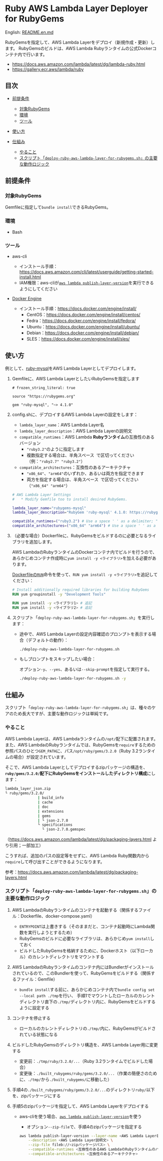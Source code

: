 # Ruby AWS Lambda Layer Deployer for RubyGems

English: [README.en.md](./README.en.md)

RubyGemsを指定して、AWS Lambda Layerをデプロイ（新規作成・更新）します。
RubyGemsのビルドは、AWS Lambda Rubyランタイムの公式Dockerコンテナ内で行います。

* https://docs.aws.amazon.com/lambda/latest/dg/lambda-ruby.html
* https://gallery.ecr.aws/lambda/ruby

## 目次

* [前提条件](#前提条件)
  * [対象RubyGems](#対象RubyGems)
  * [環境](#環境)
  * [ツール](#ツール)

* [使い方](#使い方)

* [仕組み](#仕組み)
  * [やること](#やること)
  * [スクリプト「`deploy-ruby-aws-lambda-layer-for-rubygems.sh`」の主要な動作ロジック](#スクリプトdeploy-ruby-aws-lambda-layer-for-rubygemsshの主要な動作ロジック)

## 前提条件

### 対象RubyGems

Gemfileに指定して`bundle install`できるRubyGems。

### 環境

* Bash

### ツール

* aws-cli
  * インストール手順：https://docs.aws.amazon.com/cli/latest/userguide/getting-started-install.html
  * IAM権限：aws-cliが[`aws lambda publish-layer-version`](https://awscli.amazonaws.com/v2/documentation/api/latest/reference/lambda/publish-layer-version.html)を実行できるようにしてください

* [Docker Engine](https://docs.docker.com/engine/)
  * インストール手順：https://docs.docker.com/engine/install/
    * CentOS：https://docs.docker.com/engine/install/centos/
    * Fedra：https://docs.docker.com/engine/install/fedora/
    * Ubuntu：https://docs.docker.com/engine/install/ubuntu/
    * Debian：https://docs.docker.com/engine/install/debian/
    * SLES：https://docs.docker.com/engine/install/sles/

## 使い方

例として、[ruby-mysql](https://rubygems.org/gems/ruby-mysql)をAWS Lambda Layerとしてデプロイします。

1. Gemfileに、AWS Lambda LayerとしたいRubyGemsを指定します

   ```ruby:Gemfile
   # frozen_string_literal: true

   source "https://rubygems.org"

   gem "ruby-mysql", "~> 4.1.0"
   ```

2. config.shに、デプロイするAWS Lambda Layerの設定をします：

   * `lambda_layer_name`：AWS Lambda Layer名
   * `lambda_layer_description`：AWS Lambda Layerの説明文
   * `compatible_runtimes`：AWS Lambda **Rubyランタイム**の互換性のあるバージョン
     * `"ruby3.2"`のように指定します
     * 複数指定する場合は、半角スペース` `で区切ってください（例：`"ruby2.7" "ruby3.2"`）
   * `compatible_architectures`：互換性のあるアーキテクチャ
     * `"x86_64"`、`"arm64"`のいずれか、あるいは両方を指定できます
     * 両方を指定する場合は、半角スペース` `で区切ってください（`"x86_64" "arm64"`）
     
   ```bash
   # AWS Lambda Layer Settings
   #   * Modify Gemfile too to install desired RubyGems.

   lambda_layer_name="rubygems-mysql"
   lambda_layer_description="RubyGem 'ruby-mysql' 4.1.0: https://rubygems.org/gems/ruby-mysql/versions/4.1.0"

   compatible_runtimes=("ruby3.2") # Use a space ' ' as a delimiter; "ruby2.7" "ruby3.2"
   compatible_architectures=("x86_64" "arm64") # Use a space ' ' as a delimiter; "x86_64" "arm64"
   ```

3. （必要な場合）Dockerfileに、RubyGemsをビルドするのに必要となるライブラリを追加します。

   AWS LambdaのRubyランタイムのDockerコンテナ内でビルドを行うので、
   あらかじめコンテナ作成時に`yum install -y <ライブラリ>`を加える必要があります。

   [Dockerfileの`RUN`](https://docs.docker.com/engine/reference/builder/#run)命令を使って、`RUN yum install -y <ライブラリ>`を追記してください：
   
   ```Dockerfile
   # Install additionally required libraries for building RubyGems
   RUN yum groupinstall -y "Development Tools"

   RUN yum install -y <ライブラリ1> # 追記
   RUN yum install -y <ライブラリ2> # 追記
   ```

4. スクリプト「`deploy-ruby-aws-lambda-layer-for-rubygems.sh`」を実行します：

   * 途中で、AWS Lambda Layerの設定内容確認のプロンプトを表示する場合（デフォルトの動作）：

     ```bash
     ./deploy-ruby-aws-lambda-layer-for-rubygems.sh
     ```
   
   * もしプロンプトをスキップしたい場合：

     オプション`-y`、`--yes`、あるいは`--skip-prompt`を指定して実行する。
   
     ```bash
     ./deploy-ruby-aws-lambda-layer-for-rubygems.sh -y
     ```

## 仕組み

スクリプト「`deploy-ruby-aws-lambda-layer-for-rubygems.sh`」は、種々のケアのため長大ですが、主要な動作ロジックは単純です。

### やること

AWS Lambda Layerは、AWS Lambdaランタイムの`/opt/`配下に配置されます。
また、AWS LambdaのRubyランタイムでは、RubyGemsを`require`するための参照パスのひとつ`GEM_PATH`に、パス`/opt/ruby/gems/3.2.0`（Ruby 3.2ランタイムの場合）が設定されています。

そこで、AWS Lambda Layerとしてデプロイするzipパッケージの構造を、**`ruby/gems/3.2.0/`配下にRubyGemsをインストールしたディレクトリ構成**にします：

```bash
lambda_layer_json.zip
└ ruby/gems/3.2.0/
               | build_info
               | cache
               | doc
               | extensions
               | gems
               | └ json-2.7.0
               └ specifications
                 └ json-2.7.0.gemspec
```

（https://docs.aws.amazon.com/lambda/latest/dg/packaging-layers.html より引用；一部加工）

こうすれば、追加のパスの設定等をせずに、AWS Lambda Ruby関数内から`require`して呼び出すことができるようになります。

参考：https://docs.aws.amazon.com/lambda/latest/dg/packaging-layers.html

### スクリプト「`deploy-ruby-aws-lambda-layer-for-rubygems.sh`」の主要な動作ロジック

1. AWS LambdaのRubyランタイムのコンテナを起動する（関係するファイル：Dockerfile、docker-compose.yaml）

   * `ENTRYPOINT`は上書きする（そのままだと、コンテナ起動時にLambda関数を実行しようとするため）
   * RubyGemsのビルドに必要なライブラリは、あらかじめ`yum install`しておく
   * ビルドしたRubyGemsを格納するために、Dockerホスト（以下ローカル）のカレントディレクトリをマウントする

2. AWS LambdaのRubyランタイムのコンテナ内にはBundlerがインストールされているので、このBundlerを使って、RubyGemsをビルドする（関係するファイル：Gemfile）

   * `bundle install`する前に、あらかじめコンテナ内で`bundle config set --local path ./tmp`を行い、
     手順1でマウントしたローカルのカレントディレクトリ直下の`./tmp/`ディレクトリ内に、RubyGemsをビルドするように設定する

3. コンテナを停止する

   * ローカルのカレントディレクトリの`./tmp/`内に、RubyGemsがビルドされている状態になる

4. ビルドしたRubyGemsのディレクトリ構造を、AWS Lambda Layer用に変更する

   * 変更前：`./tmp/ruby/3.2.0/...`（Ruby 3.2ランタイムでビルドした場合）
   * 変更後：`./built_rubygems/ruby/gems/3.2.0/...`（作業の簡便さのために、`./tmp/`から`./built_rubygems/`に移動した）

5. 手順4の`./built_rubygems/ruby/gems/3.2.0/...`のディレクトリ`ruby/`以下を、zipパッケージにする

6. 手順5のzipパッケージを指定して、AWS Lambda Layerをデプロイする

   * aws-cliを使う場合、[`aws lambda publish-layer-version`](https://awscli.amazonaws.com/v2/documentation/api/latest/reference/lambda/publish-layer-version.html)を使う

     * オプション`--zip-file`で、手順4のzipパッケージを指定する

     ```bash
     aws lambda publish-layer-version --layer-name <AWS Lambda Layer名> \
         --description <AWS Lambda Layer説明文> \
         --zip-file fileb://<zipパッケージパス> \
         --compatible-runtimes <互換性のあるAWS LambdaのRubyランタイムのバージョン> \
         --compatible-architectures <互換性のあるアーキテクチャ>
     ```
